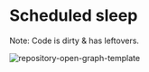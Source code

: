 # Scheduled sleep
Note: Code is dirty & has leftovers.

![repository-open-graph-template](https://user-images.githubusercontent.com/7538200/139342348-523e5717-7108-477d-a5d8-6381d45e28d0.png)
